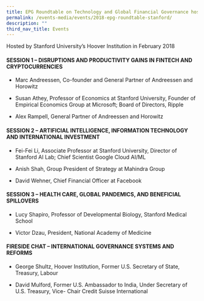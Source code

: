 ```yaml
---
title: EPG Roundtable on Technology and Global Financial Governance hosted by Stanford
permalink: /events-media/events/2018-epg-roundtable-stanford/
description: ""
third_nav_title: Events
---
```

Hosted by Stanford University’s Hoover Institution in February 2018

#### SESSION 1 – DISRUPTIONS AND PRODUCTIVITY GAINS IN FINTECH AND CRYPTOCURRENCIES

*   Marc Andreessen, Co-founder and General Partner of Andreessen and Horowitz
    
*   Susan Athey, Professor of Economics at Stanford University, Founder of Empirical Economics Group at Microsoft; Board of Directors, Ripple
    
*   Alex Rampell, General Partner of Andreessen and Horowitz
    
#### SESSION 2 – ARTIFICIAL INTELLIGENCE, INFORMATION TECHNOLOGY AND INTERNATIONAL INVESTMENT

*   Fei-Fei Li, Associate Professor at Stanford University, Director of Stanford AI Lab; Chief Scientist Google Cloud AI/ML
    
*   Anish Shah, Group President of Strategy at Mahindra Group
    
*   David Wehner, Chief Financial Officer at Facebook
    
#### SESSION 3 – HEALTH CARE, GLOBAL PANDEMICS, AND BENEFICIAL SPILLOVERS

*   Lucy Shapiro, Professor of Developmental Biology, Stanford Medical School
    
*   Victor Dzau, President, National Academy of Medicine
    
#### FIRESIDE CHAT – INTERNATIONAL GOVERNANCE SYSTEMS AND REFORMS

*   George Shultz, Hoover Institution, Former U.S. Secretary of State, Treasury, Labour
    
*   David Mulford, Former U.S. Ambassador to India, Under Secretary of U.S. Treasury, Vice- Chair Credit Suisse International